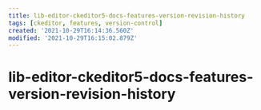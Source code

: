 ```yaml
---
title: lib-editor-ckeditor5-docs-features-version-revision-history
tags: [ckeditor, features, version-control]
created: '2021-10-29T16:14:36.560Z'
modified: '2021-10-29T16:15:02.879Z'
---
```


# lib-editor-ckeditor5-docs-features-version-revision-history
